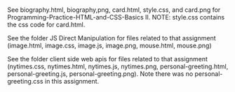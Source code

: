 # 

See biography.html, biography,png, card.html, style.css, and card.png for Programming-Practice-HTML-and-CSS-Basics II.
NOTE: style.css contains the css code for card.html.

See the folder JS Direct Manipulation for files related to that assignment (image.html, image.css, image.js, image.png, mouse.html, mouse.png)

See the folder client side web apis for files related to that assignment (nytimes.css, nytimes.html, nytimes.js, nytimes.png, personal-greeting.html, personal-greeting.js, personal-greeting.png). Note there was no personal-greeting.css in this assignment.
